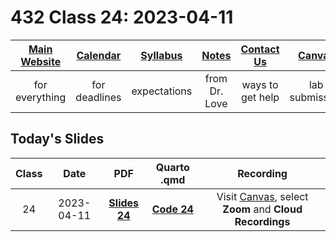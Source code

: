 # 432 Class 24: 2023-04-11

[Main Website](https://thomaselove.github.io/432-2023/) | [Calendar](https://thomaselove.github.io/432-2023/calendar.html) | [Syllabus](https://thomaselove.github.io/432-syllabus-2023/) | [Notes](https://thomaselove.github.io/432-notes/) | [Contact Us](https://thomaselove.github.io/432-2023/contact.html) | [Canvas](https://canvas.case.edu) | [Data and Code](https://github.com/THOMASELOVE/432-data) | [Sources](https://github.com/THOMASELOVE/432-classes-2023/tree/main/sources)
:-----------: | :--------------: | :----------: | :---------: | :-------------: | :-----------: | :------------: |:------:
for everything | for deadlines | expectations | from Dr. Love | ways to get help | lab submission | for downloads | to read

## Today's Slides

Class | Date | PDF | Quarto .qmd | Recording
:---: | :--------: | :------: | :------: | :-------------:
24 | 2023-04-11 | **[Slides 24](https://github.com/THOMASELOVE/432-slides-2023/blob/main/slides24.pdf)** | **[Code 24](https://github.com/THOMASELOVE/432-slides-2023/blob/main/slides24.qmd)** | Visit [Canvas](https://canvas.case.edu/), select **Zoom** and **Cloud Recordings**

